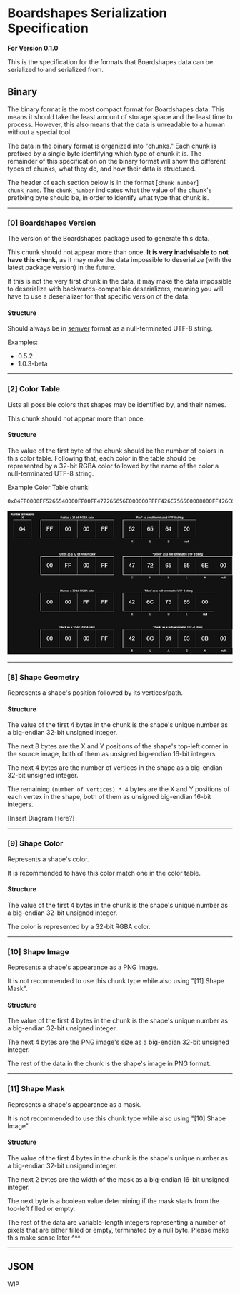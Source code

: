 # Boardshapes Serialization Specification

**For Version 0.1.0**

This is the specification for the formats that Boardshapes data can be serialized to and serialized from.

## Binary

The binary format is the most compact format for Boardshapes data. This means it should take the least amount of storage space and the least time to process. However, this also means that the data is unreadable to a human without a special tool.

The data in the binary format is organized into "chunks." Each chunk is prefixed by a single byte identifying which type of chunk it is. The remainder of this specification on the binary format will show the different types of chunks, what they do, and how their data is structured.

The header of each section below is in the format [`chunk_number`] `chunk_name`. The `chunk_number` indicates what the value of the chunk's prefixing byte should be, in order to identify what type that chunk is.

---

### [0] Boardshapes Version

The version of the Boardshapes package used to generate this data.

This chunk should not appear more than once. **It is very inadvisable to not have this chunk,** as it may make the data impossible to deserialize (with the latest package version) in the future.

If this is not the very first chunk in the data, it may make the data impossible to deserialize with backwards-compatible deserializers, meaning you will have to use a deserializer for that specific version of the data.

#### Structure

Should always be in [semver](https://semver.org/) format as a null-terminated UTF-8 string.

Examples:

- 0.5.2
- 1.0.3-beta

---

### [2] Color Table

Lists all possible colors that shapes may be identified by, and their names.

This chunk should not appear more than once.

#### Structure

The value of the first byte of the chunk should be the number of colors in this color table. Following that, each color in the table should be represented by a 32-bit RGBA color followed by the name of the color a null-terminated UTF-8 string.

Example Color Table chunk:

```
0x04FF0000FF5265540000FF00FF477265656E000000FFFF426C756500000000FF426C61636B00
```

![Color Table Chunk Diagram](./spec_img/color_table.png)

---

### [8] Shape Geometry

Represents a shape's position followed by its vertices/path.

#### Structure

The value of the first 4 bytes in the chunk is the shape's unique number as a big-endian 32-bit unsigned integer.

The next 8 bytes are the X and Y positions of the shape's top-left corner in the source image, both of them as unsigned big-endian 16-bit integers.

The next 4 bytes are the number of vertices in the shape as a big-endian 32-bit unsigned integer.

The remaining `(number of vertices) * 4` bytes are the X and Y positions of each vertex in the shape, both of them as unsigned big-endian 16-bit integers.

[Insert Diagram Here?]

---

### [9] Shape Color

Represents a shape's color.

It is recommended to have this color match one in the color table.

#### Structure

The value of the first 4 bytes in the chunk is the shape's unique number as a big-endian 32-bit unsigned integer.

The color is represented by a 32-bit RGBA color.

---

### [10] Shape Image

Represents a shape's appearance as a PNG image.

It is not recommended to use this chunk type while also using "[11] Shape Mask".

#### Structure

The value of the first 4 bytes in the chunk is the shape's unique number as a big-endian 32-bit unsigned integer.

The next 4 bytes are the PNG image's size as a big-endian 32-bit unsigned integer.

The rest of the data in the chunk is the shape's image in PNG format.

---

### [11] Shape Mask

Represents a shape's appearance as a mask.

It is not recommended to use this chunk type while also using "[10] Shape Image".

#### Structure

The value of the first 4 bytes in the chunk is the shape's unique number as a big-endian 32-bit unsigned integer.

The next 2 bytes are the width of the mask as a big-endian 16-bit unsigned integer.

The next byte is a boolean value determining if the mask starts from the top-left filled or empty.

The rest of the data are variable-length integers representing a number of pixels that are either filled or empty, terminated by a null byte.
Please make this make sense later ^^^

---

## JSON

WIP
